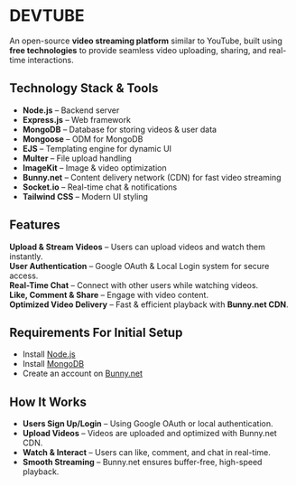 # DEVTUBE 

An open-source **video streaming platform** similar to YouTube, built using **free technologies** to provide seamless video uploading, sharing, and real-time interactions.  

## Technology Stack & Tools  
- **Node.js** – Backend server  
- **Express.js** – Web framework  
- **MongoDB** – Database for storing videos & user data  
- **Mongoose** – ODM for MongoDB  
- **EJS** – Templating engine for dynamic UI  
- **Multer** – File upload handling  
- **ImageKit** – Image & video optimization  
- **Bunny.net** – Content delivery network (CDN) for fast video streaming  
- **Socket.io** – Real-time chat & notifications  
- **Tailwind CSS** – Modern UI styling  

## Features  
**Upload & Stream Videos** – Users can upload videos and watch them instantly.  
**User Authentication** – Google OAuth & Local Login system for secure access.  
**Real-Time Chat** – Connect with other users while watching videos.  
**Like, Comment & Share** – Engage with video content.  
**Optimized Video Delivery** – Fast & efficient playback with **Bunny.net CDN**.  

## Requirements For Initial Setup  
- Install [Node.js](https://nodejs.org/)  
- Install [MongoDB](https://www.mongodb.com/)  
- Create an account on [Bunny.net](https://bunny.net/)  

## How It Works
- **Users Sign Up/Login** – Using Google OAuth or local authentication.
- **Upload Videos** – Videos are uploaded and optimized with Bunny.net CDN.
- **Watch & Interact** – Users can like, comment, and chat in real-time.
- **Smooth Streaming** – Bunny.net ensures buffer-free, high-speed playback.
